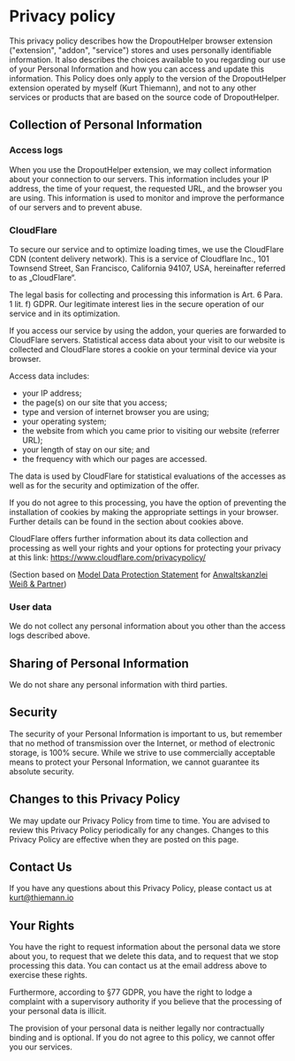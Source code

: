 # Privacy policy
This privacy policy describes how the DropoutHelper browser extension ("extension", "addon", "service") stores and uses personally identifiable information.
It also describes the choices available to you regarding our use of your Personal Information 
and how you can access and update this information.
This Policy does only apply to the version of the DropoutHelper extension operated by myself (Kurt Thiemann), and not to any other
services or products that are based on the source code of DropoutHelper.

## Collection of Personal Information
### Access logs
When you use the DropoutHelper extension, we may collect information about your connection to our servers.
This information includes your IP address, the time of your request, the requested URL, and the browser you are using.
This information is used to monitor and improve the performance of our servers and to prevent abuse.

### CloudFlare
To secure our service and to optimize loading times, we use the CloudFlare CDN (content delivery network). 
This is a service of Cloudflare Inc., 101 Townsend Street, San Francisco, California 94107, USA, hereinafter referred to as „CloudFlare“.

The legal basis for collecting and processing this information is Art. 6 Para. 1 lit. f) GDPR. 
Our legitimate interest lies in the secure operation of our service and in its optimization.

If you access our service by using the addon, your queries are forwarded to CloudFlare servers. 
Statistical access data about your visit to our website is collected and CloudFlare stores a cookie on your 
terminal device via your browser. 

Access data includes:
- your IP address;
- the page(s) on our site that you access;
- type and version of internet browser you are using;
- your operating system;
- the website from which you came prior to visiting our website (referrer URL);
- your length of stay on our site; and
- the frequency with which our pages are accessed.

The data is used by CloudFlare for statistical evaluations of the accesses as well as for the security and optimization of the offer.

If you do not agree to this processing, you have the option of preventing the installation of cookies by making the
appropriate settings in your browser. Further details can be found in the section about cookies above.

CloudFlare offers further information about its data collection and processing as well your rights and your options 
for protecting your privacy at this link: https://www.cloudflare.com/privacypolicy/

(Section based on [Model Data Protection Statement](https://www.xn--generator-datenschutzerklrung-pqc.de/) for [Anwaltskanzlei Weiß & Partner](https://www.ratgeberrecht.eu/))

### User data
We do not collect any personal information about you other than the access logs described above.

## Sharing of Personal Information
We do not share any personal information with third parties.

## Security
The security of your Personal Information is important to us, but remember that no method of transmission over the Internet,
or method of electronic storage, is 100% secure. While we strive to use commercially acceptable means to protect your
Personal Information, we cannot guarantee its absolute security.

## Changes to this Privacy Policy
We may update our Privacy Policy from time to time. You are advised to review this Privacy Policy periodically for any changes. 
Changes to this Privacy Policy are effective when they are posted on this page.

## Contact Us
If you have any questions about this Privacy Policy, please contact us at
kurt@thiemann.io

## Your Rights
You have the right to request information about the personal data we store about you,
to request that we delete this data, and to request that we stop processing this data. 
You can contact us at the email address above to exercise these rights.

Furthermore, according to §77 GDPR, you have the right to lodge a complaint with a supervisory authority 
if you believe that the processing of your personal data is illicit.

The provision of your personal data is neither legally nor contractually binding and is optional. 
If you do not agree to this policy, we cannot offer you our services. 

